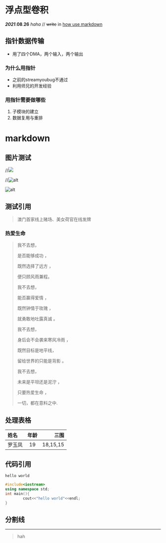 # 浮点型卷积


***2021***.**08**.__26__ _haha_ // ~~write~~ in [how use markdown](https://www.youtube.com/watch?v=EigxHkpqJdA "需要用到翻墙软件") 


## 指针数据传输

- 用了四个DMA，两个输入，两个输出

### 为什么用指针

- 之前的streamyoubug不通过
- 利用师兄的开发经验

### 用指针需要做哪些

1. 子模块的建立
2. 数据复用与重排










# markdown 
## 图片测试

//![](https://cdn-media-1.freecodecamp.org/images/1*D3L--z7Mx3-LqL9o6sbUgQ.png) 

//![alt](https://cdn-media-1.freecodecamp.org/images/1*D3L--z7Mx3-LqL9o6sbUgQ.png "测试图片")

![alt][img01]

## 测试引用

>澳门首家线上赌场、美女荷官在线发牌

### 热爱生命

 > 我不去想， 
 > 
 > 是否能够成功 ，
 > 
 > 既然选择了远方 ，
 > 
 > 便只顾风雨兼程。
 > 
 > 我不去想，
 > 
 > 能否赢得爱情 ，
 > 
 > 既然钟情于玫瑰 ，
 > 
 > 就勇敢地吐露真诚 。
 > 
 > 我不去想，
 > 
 > 身后会不会袭来寒风冷雨 ，
 > 
 > 既然目标是地平线，
 > 
 > 留给世界的只能是背影 。
 > 
 > 我不去想，
 > 
 > 未来是平坦还是泥泞 ，
 > 
 > 只要热爱生命 ，
 > 
 > 一切，都在意料之中.

## 处理表格

 |  姓名   |  年龄    |  三围         |
 | :----------   |  :---------:  | ---------------: |
 | 罗玉凤  | 19       |18,15,15       | 
 


## 代码引用

`hello world`

```c++
#include<iostream>
using namespace std;
int main(){
        cout<<"hello world"<<endl;
}
```

## 分割线

*** 
>hah


[img01]:https://cdn-media-1.freecodecamp.org/images/1*D3L--z7Mx3-LqL9o6sbUgQ.png "测试文章内引用"

